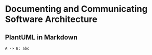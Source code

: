 # Documenting and Communicating Software Architecture


## PlantUML in Markdown
```plantuml
A -> B: abc
```